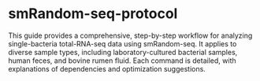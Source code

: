 # smRandom-seq-protocol
This guide provides a comprehensive, step-by-step workflow for analyzing single-bacteria total-RNA-seq data using smRandom-seq. It applies to diverse sample types, including laboratory-cultured bacterial samples, human feces, and bovine rumen fluid. Each command is detailed, with explanations of dependencies and optimization suggestions.
